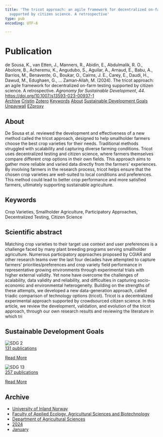 ```yaml
---
title: 'The tricot approach: an agile framework for decentralized on-farm testing
  supported by citizen science. A retrospective'
type: pub
encoding: UTF-8

---
```

<h1>Publication</h1>
<article id="csl-bib-container-WX9EGDBD" class="csl-bib-container">
  <div class="csl-bib-body"> <div class="csl-entry">de Sousa, K., van Etten, J., Manners, R., Abidin, E., Abdulmalik, R. O., Abolore, B., Acheremu, K., Angudubo, S., Aguilar, A., Arnaud, E., Babu, A., Barrios, M., Benavente, G., Boukar, O., Cairns, J. E., Carey, E., Daudi, H., Dawud, M., Edughaen, G., … Zaman‑Allah, M. (2024). The tricot approach: an agile framework for decentralized on-farm testing supported by citizen science. A retrospective. <i>Agronomy for Sustainable Development</i>, <i>44</i>. <a href="https://doi.org/10.1007/s13593-023-00937-1">https://doi.org/10.1007/s13593-023-00937-1</a></div> </div>
  <div class="csl-bib-buttons">
    <a href="#taxonomy-article-WX9EGDBD" alt="archive" class="csl-bib-button">Archive</a>
    <a href="https://app.cristin.no/results/show.jsf?id=2234695" alt="Cristin" class="csl-bib-button">Cristin</a>
    <a href="http://zotero.org/groups/5881554/items/WX9EGDBD" alt="Zotero" class="csl-bib-button">Zotero</a>
    <a href="#keywords-article-WX9EGDBD" alt="keywords" class="csl-bib-button">Keywords</a>
    <a href="#about-article-WX9EGDBD" alt="about_pub" class="csl-bib-button">About</a>
    <a href="#sdg-article-WX9EGDBD" alt="sdg" class="csl-bib-button">Sustainable Development Goals</a>
    <a href="https://link.springer.com/content/pdf/10.1007/s13593-023-00937-1.pdf" alt="Unpaywall" class="csl-bib-button">Unpaywall</a>
    <a href="https://link.springer.com/content/pdf/10.1007/s13593-023-00937-1.pdf" alt="EZproxy" class="csl-bib-button">EZproxy</a>
  </div>
  <div id="csl-bib-meta-container-WX9EGDBD"></div>
</article>
<div id="csl-bib-meta-WX9EGDBD" class="csl-bib-meta">
  <article id="about-article-WX9EGDBD" class="about_pub-article">
    <h1>About</h1>
    De Sousa et al. reviewed the development and effectiveness of a new method called the tricot approach, designed to help smallholder farmers choose the best crop varieties for their needs. Traditional methods struggled with scalability and capturing diverse farming conditions. Tricot uses decentralized testing and citizen science, where farmers themselves compare different crop options in their own fields. This approach aims to gather more reliable and varied data directly from the farmers' experiences. By involving farmers in the research process, tricot helps ensure that the chosen crop varieties are well-suited to local conditions and preferences. This method could lead to better crop performance and more satisfied farmers, ultimately supporting sustainable agriculture.
  </article>
  <article id="keywords-article-WX9EGDBD" class="keywords-article">
    <h1>Keywords</h1>
    Crop Varieties, Smallholder Agriculture, Participatory Approaches, Decentralized Testing, Citizen Science
  </article>
  <article id="abstract-article-WX9EGDBD" class="abstract-article">
    <h1>Scientific abstract</h1>
    Matching crop varieties to their target use context and user preferences is a challenge faced by many plant breeding programs serving smallholder agriculture. Numerous participatory approaches proposed by CGIAR and other research teams over the last four decades have attempted to capture farmers’ priorities/preferences and crop variety field performance in representative growing environments through experimental trials with higher external validity. Yet none have overcome the challenges of scalability, data validity and reliability, and difficulties in capturing socio-economic and environmental heterogeneity. Building on the strengths of these attempts, we developed a new data-generation approach, called triadic comparison of technology options (tricot). Tricot is a decentralized experimental approach supported by crowdsourced citizen science. In this article, we review the development, validation, and evolution of the tricot approach, through our own research results and reviewing the literature in which tri
  </article>
  <article id="sdg-article-WX9EGDBD" class="sdg-article">
    <h1>Sustainable Development Goals</h1>
    <div class="sdg-container"><div id="sdg2" class="sdg">
        <img src="{{< params subfolder >}}images/sdg/sdg02_en.png" class="image" alt="SDG 2">
        <div class="sdg-overlay">
          <a href="/en/archive/?key=?sdg=2#archive" class="sdg-publication-count"><span>131</span> publications</a>
          <p><a href="https://sdgs.un.org/goals/goal2" class="sdg-read-more">Read More</a></p>
        </div>
      </div> <div id="sdg13" class="sdg">
        <img src="{{< params subfolder >}}images/sdg/sdg13_en.png" class="image" alt="SDG 13">
        <div class="sdg-overlay">
          <a href="/en/archive/?key=?sdg=13#archive" class="sdg-publication-count"><span>257</span> publications</a>
          <p><a href="https://sdgs.un.org/goals/goal13" class="sdg-read-more">Read More</a></p>
        </div>
      </div></div>
  </article>
  <article id="taxonomy-article-WX9EGDBD" class="taxonomy-article">
    <h1>Archive</h1>
    <ul>
      <li>
        <a href="/en/archive/?key=3DCRN523">University of Inland Norway</a>
      </li>
      <li>
        <a href="/en/archive/?key=T77LXH6D">Faculty of Applied Ecology, Agricultural Sciences and Biotechnology</a>
      </li>
      <li>
        <a href="/en/archive/?key=SSN4QLEC">Department of Agricultural Sciences</a>
      </li>
      <li>
        <a href="/en/archive/?key=RU9ZUC2M">2024</a>
      </li>
      <li>
        <a href="/en/archive/?key=VFJAT8YW">January</a>
      </li>
    </ul>
  </article>
</div>
